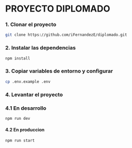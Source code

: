# PROYECTO DIPLOMADO

### 1. Clonar el proyecto
```bash
git clone https://github.com/iFernandezE/diplomado.git
```

### 2. Instalar las dependencias
```bash
npm install
```

### 3. Copiar variables de entorno y configurar
```bash
cp .env.example .env
```

### 4. Levantar el proyecto
### 4.1 En desarrollo
```bash
npm run dev
```

#### 4.2 En produccion
```bash
npm run start
```